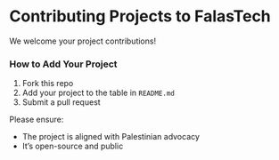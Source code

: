 # Contributing Projects to FalasTech

We welcome your project contributions!

### How to Add Your Project

1. Fork this repo
2. Add your project to the table in `README.md`
3. Submit a pull request

Please ensure:
- The project is aligned with Palestinian advocacy
- It’s open-source and public